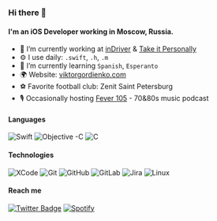 ### Hi there 👋

#### I'm an iOS Developer working in Moscow, Russia.

- 🏢 I’m currently working at [inDriver](https://indriver.com) & [Take it Personally](https://takeitpersonally.app) 
- ⚙️ I use daily: `.swift`, `.h`, `.m`
- 🌱 I’m currently learning `Spanish`, `Esperanto`
- 🌍 Website: [viktorgordienko.com](https://www.viktorgordienko.com)
- ⚽️ Favorite football club: Zenit Saint Petersburg
- 🎙 Occasionally hosting [Fever 105](https://www.fever105.com) - 70&80s music podcast

#### Languages

![Swift](https://img.shields.io/badge/-Swift-000000?style=flat&logo=Swift)
![Objective -C](https://img.shields.io/badge/-Objective--C-000000?style=flat&logo=Apple)
![C](https://img.shields.io/badge/-C-000000?style=flat&logo=C)

#### Technologies

![XCode](https://img.shields.io/badge/-XCode-000000?style=flat&logo=XCode&logoColor=1575F9)
![Git](https://img.shields.io/badge/-Git-000000?style=flat&logo=git&logoColor=F05032)
![GitHub](https://img.shields.io/badge/-GitHub-000000?style=flat&logo=github&logoColor=FFFFFF)
![GitLab](https://img.shields.io/badge/-GitLab-000000?style=flat&logo=gitlab&logoColor=FFFFFF)
![Jira](https://img.shields.io/badge/-Jira-000000?style=flat&logo=jira-software&logoColor=white&logoColor=0052CC)
![Linux](https://img.shields.io/badge/-Linux-000000?style=flat&logo=linux&logoColor=FCC624)

#### Reach me
[![Twitter Badge](https://img.shields.io/badge/-@battlethem-00acee?style=flat&logo=Twitter&logoColor=white)](https://twitter.com/battlethem "Twitter")
[![Spotify](https://img.shields.io/badge/-Spotify-1DB954?style=flat&logo=Spotify&logoColor=white)](https://open.spotify.com/user/1253359261 "Spotify")
